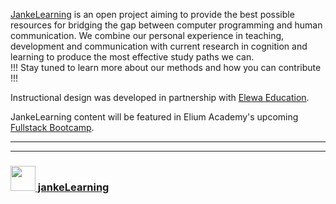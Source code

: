 [JankeLearning](https://jankelearning.github.io) is an open project aiming to provide the best possible resources for bridging the gap between computer programming and human communication.  We combine our personal experience in teaching, development and communication with current research in cognition and learning to produce the most effective study paths we can.  
!!! Stay tuned to learn more about our methods and how you can contribute !!!

Instructional design was developed in partnership with [Elewa Education](http://elewa.education).

JankeLearning content will be featured in Elium Academy's upcoming [Fullstack Bootcamp](http://elium.academy/fullstack).


---
---
### [<img src="https://github.com/jankeLearning/diagrams/blob/master/JL_clean.png" width="40" height="40" target="_blank" />  jankeLearning](https://github.com/jankeLearning)